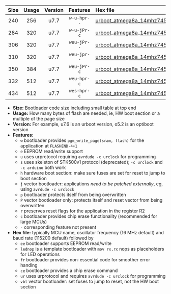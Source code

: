 |Size|Usage|Version|Features|Hex file|
|:-:|:-:|:-:|:-:|:--|
|240|256|u7.7|`w-u-hpr--`|[urboot_atmega8a_14mhz7456_9600bps_lednop_fr_ur.hex](https://raw.githubusercontent.com/stefanrueger/urboot.hex/main/mcus/atmega8a/fcpu_14mhz7456/9600_bps/urboot_atmega8a_14mhz7456_9600bps_lednop_fr_ur.hex)|
|284|320|u7.7|`w-u-jPr-c`|[urboot_atmega8a_14mhz7456_9600bps_lednop_fr_ce_ur_vbl.hex](https://raw.githubusercontent.com/stefanrueger/urboot.hex/main/mcus/atmega8a/fcpu_14mhz7456/9600_bps/urboot_atmega8a_14mhz7456_9600bps_lednop_fr_ce_ur_vbl.hex)|
|306|320|u7.7|`weu-jPr--`|[urboot_atmega8a_14mhz7456_9600bps_ee_lednop_ur_vbl.hex](https://raw.githubusercontent.com/stefanrueger/urboot.hex/main/mcus/atmega8a/fcpu_14mhz7456/9600_bps/urboot_atmega8a_14mhz7456_9600bps_ee_lednop_ur_vbl.hex)|
|310|320|u7.7|`weu-jpr--`|[urboot_atmega8a_14mhz7456_9600bps_ee_lednop_fr_ur_vbl.hex](https://raw.githubusercontent.com/stefanrueger/urboot.hex/main/mcus/atmega8a/fcpu_14mhz7456/9600_bps/urboot_atmega8a_14mhz7456_9600bps_ee_lednop_fr_ur_vbl.hex)|
|350|384|u7.7|`weu-jPr-c`|[urboot_atmega8a_14mhz7456_9600bps_ee_lednop_fr_ce_ur_vbl.hex](https://raw.githubusercontent.com/stefanrueger/urboot.hex/main/mcus/atmega8a/fcpu_14mhz7456/9600_bps/urboot_atmega8a_14mhz7456_9600bps_ee_lednop_fr_ce_ur_vbl.hex)|
|332|512|u7.7|`weu-hpr-c`|[urboot_atmega8a_14mhz7456_9600bps_ee_lednop_fr_ce_ur.hex](https://raw.githubusercontent.com/stefanrueger/urboot.hex/main/mcus/atmega8a/fcpu_14mhz7456/9600_bps/urboot_atmega8a_14mhz7456_9600bps_ee_lednop_fr_ce_ur.hex)|
|434|512|u7.7|`wes-hpr-c`|[urboot_atmega8a_14mhz7456_9600bps_ee_lednop_fr_ce.hex](https://raw.githubusercontent.com/stefanrueger/urboot.hex/main/mcus/atmega8a/fcpu_14mhz7456/9600_bps/urboot_atmega8a_14mhz7456_9600bps_ee_lednop_fr_ce.hex)|

- **Size:** Bootloader code size including small table at top end
- **Usage:** How many bytes of flash are needed, ie, HW boot section or a multiple of the page size
- **Version:** For example, u7.6 is an urboot version, o5.2 is an optiboot version
- **Features:**
  + `w` bootloader provides `pgm_write_page(sram, flash)` for the application at `FLASHEND-4+1`
  + `e` EEPROM read/write support
  + `u` uses urprotocol requiring `avrdude -c urclock` for programming
  + `s` uses skeleton of STK500v1 protocol (deprecated); `-c urclock` and `-c arduino` both work
  + `h` hardware boot section: make sure fuses are set for reset to jump to boot section
  + `j` vector bootloader: applications *need to be patched externally*, eg, using `avrdude -c urclock`
  + `p` bootloader protects itself from being overwritten
  + `P` vector bootloader only: protects itself and reset vector from being overwritten
  + `r` preserves reset flags for the application in the register R2
  + `c` bootloader provides chip erase functionality (recommended for large MCUs)
  + `-` corresponding feature not present
- **Hex file:** typically MCU name, oscillator frequency (16 MHz default) and baud rate (115200 default) followed by
  + `ee` bootloader supports EEPROM read/write
  + `lednop` is a template bootloader with `mov rx,rx` nops as placeholders for LED operations
  + `fr` bootloader provides non-essential code for smoother error handing
  + `ce` bootloader provides a chip erase command
  + `ur` uses urprotocol and requires `avrdude -c urclock` for programming
  + `vbl` vector bootloader: set fuses to jump to reset, not the HW boot section
